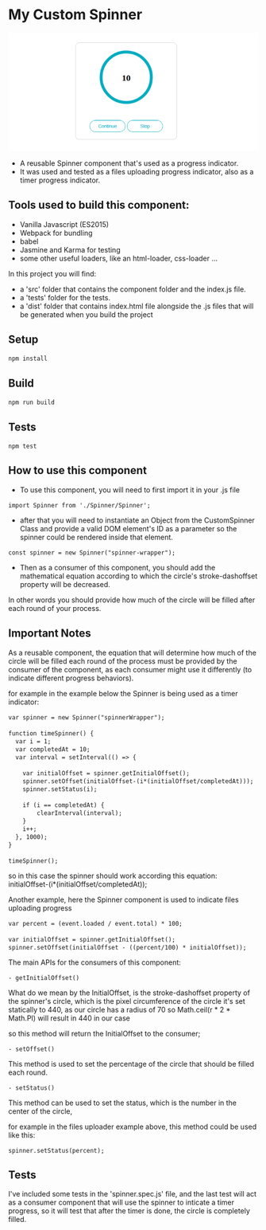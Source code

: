 # My Custom Spinner

![alt text](https://github.com/mbustami/Custom-Spinner/blob/master/custom-spinner.png)

* A reusable Spinner component that's used as a progress indicator.
* It was used and tested as a files uploading progress indicator, also as a timer progress indicator.

## Tools used to build this component: 
- Vanilla Javascript (ES2015)
- Webpack for bundling
- babel
- Jasmine and Karma for testing
- some other useful loaders, like an html-loader, css-loader ...




In this project you will find:
* a 'src' folder that contains the component folder and the index.js file.
* a 'tests' folder for the tests.
* a 'dist' folder that contains index.html file alongside the .js files that will be generated when you build the project


## Setup
```
npm install
```

## Build
```
npm run build
```

## Tests
```
npm test
```


## How to use this component

* To use this component, you will need to first import it in your .js file
```
import Spinner from './Spinner/Spinner';
```

* after that you will need to instantiate an Object from the CustomSpinner Class and provide a valid DOM element's ID as a parameter so the spinner could be rendered inside that element.
```
const spinner = new Spinner("spinner-wrapper");
```

* Then as a consumer of this component, you should add the mathematical equation according to which the circle's stroke-dashoffset property will be decreased.

In other words you should provide how much of the circle will be filled after each round of your process.

## Important Notes
As a reusable component, the equation that will determine how much of the circle will be filled each round of the process must be provided by the consumer of the component,
as each consumer might use it differently (to indicate different progress behaviors).

for example in the example below the Spinner is being used as a timer indicator:

```
var spinner = new Spinner("spinnerWrapper");

function timeSpinner() {  
  var i = 1;
  var completedAt = 10;
  var interval = setInterval(() => {

    var initialOffset = spinner.getInitialOffset();
    spinner.setOffset(initialOffset-(i*(initialOffset/completedAt)));
    spinner.setStatus(i);

    if (i == completedAt) {
        clearInterval(interval);
    }
    i++;  
  }, 1000);
}

timeSpinner();
```

so in this case the spinner should work according this equation:
initialOffset-(i*(initialOffset/completedAt));


Another example, here the Spinner component is used to indicate files uploading progress

```
var percent = (event.loaded / event.total) * 100;

var initialOffset = spinner.getInitialOffset();
spinner.setOffset(initialOffset - ((percent/100) * initialOffset));
```

The main APIs for the consumers of this component:

```
- getInitialOffset()
```
What do we mean by the InitialOffset, is the stroke-dashoffset property of the spinner's circle,
which is the pixel circumference of the circle
it's set statically to 440, as our circle has a radius of 70
so Math.ceil(r * 2 * Math.PI) will result in 440 in our case

so this method will return the InitialOffset to the consumer;

```
- setOffset()
```
This method is used to set the percentage of the circle that should be filled each round.

```
- setStatus()
```
This method can be used to set the status, which is the number in the center of the circle,

for example in the files uploader example above, this method could be used like this:
```
spinner.setStatus(percent);
```

## Tests

I've included some tests in the 'spinner.spec.js' file,
and the last test will act as a consumer component that will use the spinner to inticate a timer progress,
so it will test that after the timer is done, the circle is completely filled.